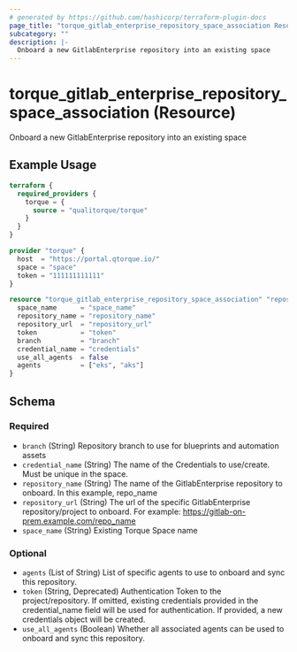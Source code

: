 ```yaml
---
# generated by https://github.com/hashicorp/terraform-plugin-docs
page_title: "torque_gitlab_enterprise_repository_space_association Resource - terraform-provider-torque"
subcategory: ""
description: |-
  Onboard a new GitlabEnterprise repository into an existing space
---
```


# torque_gitlab_enterprise_repository_space_association (Resource)

Onboard a new GitlabEnterprise repository into an existing space

## Example Usage

```terraform
terraform {
  required_providers {
    torque = {
      source = "qualitorque/torque"
    }
  }
}

provider "torque" {
  host  = "https://portal.qtorque.io/"
  space = "space"
  token = "111111111111"
}

resource "torque_gitlab_enterprise_repository_space_association" "repository" {
  space_name      = "space_name"
  repository_name = "repository_name"
  repository_url  = "repository_url"
  token           = "token"
  branch          = "branch"
  credential_name = "credentials"
  use_all_agents  = false
  agents          = ["eks", "aks"]
}
```

<!-- schema generated by tfplugindocs -->
## Schema

### Required

- `branch` (String) Repository branch to use for blueprints and automation assets
- `credential_name` (String) The name of the Credentials to use/create. Must be unique in the space.
- `repository_name` (String) The name of the GitlabEnterprise repository to onboard. In this example, repo_name
- `repository_url` (String) The url of the specific GitlabEnterprise repository/project to onboard. For example: https://gitlab-on-prem.example.com/repo_name
- `space_name` (String) Existing Torque Space name

### Optional

- `agents` (List of String) List of specific agents to use to onboard and sync this repository.
- `token` (String, Deprecated) Authentication Token to the project/repository. If omitted, existing credentials provided in the credential_name field will be used for authentication. If provided, a new credentials object will be created.
- `use_all_agents` (Boolean) Whether all associated agents can be used to onboard and sync this repository.
